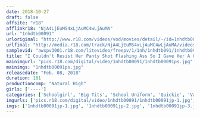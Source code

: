 ```yaml
---
date: 2018-10-27
draft: false
affsite: "r18"
afflinkr18: "NjA4LjEuMS4xLjAuMC4wLjAuMA"
url: "1nhdtb00091"
urloriginal: "http://www.r18.com/videos/vod/movies/detail/-/id=1nhdtb00091"
urlfinal: "http://media.r18.com/track/NjA4LjEuMS4xLjAuMC4wLjAuMA/videos/vod/movies/detail/-/id=1nhdtb00091"
samplevid: "awspv3001.r18.com/litevideo/freepv/1/1nh/1nhdtb091/1nhdtb091_dmb_w.mp4"
title: "I Couldn't Resist Her Panty Shot Flashing Ass So I Gave Her A Quicke From Behind! This Sensual JK Was Hooked On Some MIddle Aged Cock After Getting Banged Over And Over In Furious Backdoor Piston Pumping Orgasmic Action"
mainimgurl: "pics.r18.com/digital/video/1nhdtb00091/1nhdtb00091ps.jpg"
mainimgs: "1nhdtb00091ps.jpg"
releasedate: "Feb. 08, 2018"
duration: 181
productioncomp: "Natural High"
girls: ['----']
categories: ['Schoolgirl', 'Big Tits', 'School Uniform', 'Quickie', 'Variety', 'Panty Shot', 'Blowjob', 'Huge Dick - Large Dick', 'Hi-Def', 'Special 7 studios SALE']
imgurls: ['pics.r18.com/digital/video/1nhdtb00091/1nhdtb00091jp-1.jpg', 'pics.r18.com/digital/video/1nhdtb00091/1nhdtb00091jp-2.jpg', 'pics.r18.com/digital/video/1nhdtb00091/1nhdtb00091jp-3.jpg', 'pics.r18.com/digital/video/1nhdtb00091/1nhdtb00091jp-4.jpg', 'pics.r18.com/digital/video/1nhdtb00091/1nhdtb00091jp-5.jpg', 'pics.r18.com/digital/video/1nhdtb00091/1nhdtb00091jp-6.jpg', 'pics.r18.com/digital/video/1nhdtb00091/1nhdtb00091jp-7.jpg', 'pics.r18.com/digital/video/1nhdtb00091/1nhdtb00091jp-8.jpg', 'pics.r18.com/digital/video/1nhdtb00091/1nhdtb00091jp-9.jpg', 'pics.r18.com/digital/video/1nhdtb00091/1nhdtb00091jp-10.jpg', 'pics.r18.com/digital/video/1nhdtb00091/1nhdtb00091jp-11.jpg', 'pics.r18.com/digital/video/1nhdtb00091/1nhdtb00091jp-12.jpg', 'pics.r18.com/digital/video/1nhdtb00091/1nhdtb00091jp-13.jpg', 'pics.r18.com/digital/video/1nhdtb00091/1nhdtb00091jp-14.jpg', 'pics.r18.com/digital/video/1nhdtb00091/1nhdtb00091jp-15.jpg', 'pics.r18.com/digital/video/1nhdtb00091/1nhdtb00091jp-16.jpg', 'pics.r18.com/digital/video/1nhdtb00091/1nhdtb00091jp-17.jpg', 'pics.r18.com/digital/video/1nhdtb00091/1nhdtb00091jp-18.jpg', 'pics.r18.com/digital/video/1nhdtb00091/1nhdtb00091jp-19.jpg', 'pics.r18.com/digital/video/1nhdtb00091/1nhdtb00091jp-20.jpg']
imgs: ['1nhdtb00091jp-1.jpg', '1nhdtb00091jp-2.jpg', '1nhdtb00091jp-3.jpg', '1nhdtb00091jp-4.jpg', '1nhdtb00091jp-5.jpg', '1nhdtb00091jp-6.jpg', '1nhdtb00091jp-7.jpg', '1nhdtb00091jp-8.jpg', '1nhdtb00091jp-9.jpg', '1nhdtb00091jp-10.jpg', '1nhdtb00091jp-11.jpg', '1nhdtb00091jp-12.jpg', '1nhdtb00091jp-13.jpg', '1nhdtb00091jp-14.jpg', '1nhdtb00091jp-15.jpg', '1nhdtb00091jp-16.jpg', '1nhdtb00091jp-17.jpg', '1nhdtb00091jp-18.jpg', '1nhdtb00091jp-19.jpg', '1nhdtb00091jp-20.jpg']
---
```

